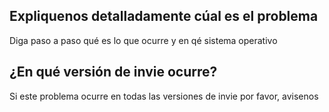 ## Expliquenos detalladamente cúal es el problema
Diga paso a paso qué es lo que ocurre y en qé sistema operativo
## ¿En qué versión de invie ocurre?
Si este problema ocurre en todas las versiones de invie por favor, avisenos
